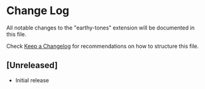 # Change Log

All notable changes to the "earthy-tones" extension will be documented in this file.

Check [Keep a Changelog](http://keepachangelog.com/) for recommendations on how to structure this file.

## [Unreleased]

- Initial release
